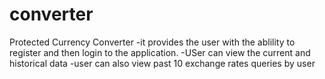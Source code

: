# converter
Protected Currency Converter
-it provides the user with the ablility to register and then login to the application.
-USer can view the current and historical data
-user can also view past 10 exchange rates queries by user
